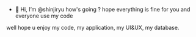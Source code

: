 - 👋 Hi, I’m @shinjiryu
how's going ? hope everything is fine for you and everyone use my code

well hope u enjoy my code, my application, my UI&UX, my database.
